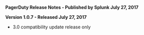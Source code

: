 **PagerDuty Release Notes - Published by Splunk July 27, 2017**


**Version 1.0.7 - Released July 27, 2017**

* 3.0 compatibility update release only
